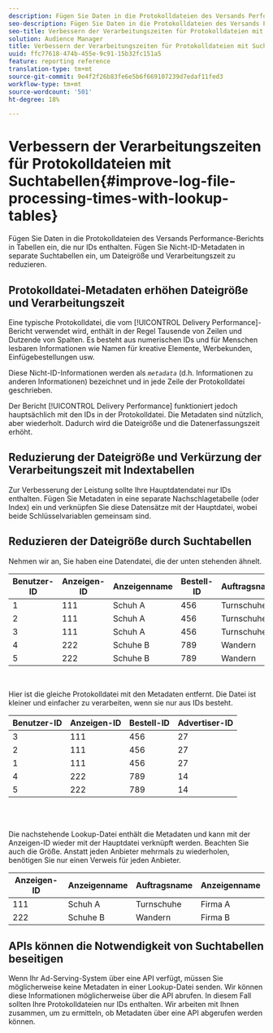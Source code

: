 ```yaml
---
description: Fügen Sie Daten in die Protokolldateien des Versands Performance-Berichts in Tabellen ein, die nur IDs enthalten. Fügen Sie Nicht-ID-Metadaten in separate Suchtabellen ein, um Dateigröße und Verarbeitungszeit zu reduzieren.
seo-description: Fügen Sie Daten in die Protokolldateien des Versands Performance-Berichts in Tabellen ein, die nur IDs enthalten. Fügen Sie Nicht-ID-Metadaten in separate Suchtabellen ein, um Dateigröße und Verarbeitungszeit zu reduzieren.
seo-title: Verbessern der Verarbeitungszeiten für Protokolldateien mit Suchtabellen
solution: Audience Manager
title: Verbessern der Verarbeitungszeiten für Protokolldateien mit Suchtabellen
uuid: ffc77618-474b-455e-9c91-15b32fc151a5
feature: reporting reference
translation-type: tm+mt
source-git-commit: 9e4f2f26b83fe6e5b6f669107239d7edaf11fed3
workflow-type: tm+mt
source-wordcount: '501'
ht-degree: 18%

---
```



# Verbessern der Verarbeitungszeiten für Protokolldateien mit Suchtabellen{#improve-log-file-processing-times-with-lookup-tables}

Fügen Sie Daten in die Protokolldateien des Versands Performance-Berichts in Tabellen ein, die nur IDs enthalten. Fügen Sie Nicht-ID-Metadaten in separate Suchtabellen ein, um Dateigröße und Verarbeitungszeit zu reduzieren.

<!-- 

c_lookup_tables.xml

 -->

## Protokolldatei-Metadaten erhöhen Dateigröße und Verarbeitungszeit

Eine typische Protokolldatei, die vom [!UICONTROL Delivery Performance]-Bericht verwendet wird, enthält in der Regel Tausende von Zeilen und Dutzende von Spalten. Es besteht aus numerischen IDs und für Menschen lesbaren Informationen wie Namen für kreative Elemente, Werbekunden, Einfügebestellungen usw.

Diese Nicht-ID-Informationen werden als *`metadata`* (d.h. Informationen zu anderen Informationen) bezeichnet und in jede Zeile der Protokolldatei geschrieben.

Der Bericht [!UICONTROL Delivery Performance] funktioniert jedoch hauptsächlich mit den IDs in der Protokolldatei. Die Metadaten sind nützlich, aber wiederholt. Dadurch wird die Dateigröße und die Datenerfassungszeit erhöht.

## Reduzierung der Dateigröße und Verkürzung der Verarbeitungszeit mit Indextabellen

Zur Verbesserung der Leistung sollte Ihre Hauptdatendatei nur IDs enthalten. Fügen Sie Metadaten in eine separate Nachschlagetabelle (oder Index) ein und verknüpfen Sie diese Datensätze mit der Hauptdatei, wobei beide Schlüsselvariablen gemeinsam sind.

## Reduzieren der Dateigröße durch Suchtabellen

Nehmen wir an, Sie haben eine Datendatei, die der unten stehenden ähnelt.

| Benutzer-ID | Anzeigen-ID | Anzeigenname | Bestell-ID | Auftragsname | Advertiser-ID | Anzeigenname |
|---|---|---|---|---|---|---|
| 1 | 111 | Schuh A | 456 | Turnschuhe | 27 | Firma A |
| 2 | 111 | Schuh A | 456 | Turnschuhe | 27 | Firma A |
| 3 | 111 | Schuh A | 456 | Turnschuhe | 27 | Firma A |
| 4 | 222 | Schuhe B | 789 | Wandern | 14 | Firma B |
| 5 | 222 | Schuhe B | 789 | Wandern | 14 | Firma B |

<br>

Hier ist die gleiche Protokolldatei mit den Metadaten entfernt. Die Datei ist kleiner und einfacher zu verarbeiten, wenn sie nur aus IDs besteht.

| Benutzer-ID | Anzeigen-ID | Bestell-ID | Advertiser-ID |
|---|---|---|---|
| 3 | 111 | 456 | 27 |
| 2 | 111 | 456 | 27 |
| 1 | 111 | 456 | 27 |
| 4 | 222 | 789 | 14 |
| 5 | 222 | 789 | 14 |

<br> 

Die nachstehende Lookup-Datei enthält die Metadaten und kann mit der Anzeigen-ID wieder mit der Hauptdatei verknüpft werden. Beachten Sie auch die Größe. Anstatt jeden Anbieter mehrmals zu wiederholen, benötigen Sie nur einen Verweis für jeden Anbieter.

| Anzeigen-ID | Anzeigenname | Auftragsname | Anzeigenname |
|---|---|---|---|
| 111 | Schuh A | Turnschuhe | Firma A |
| 222 | Schuhe B | Wandern | Firma B |

## APIs können die Notwendigkeit von Suchtabellen beseitigen

Wenn Ihr Ad-Serving-System über eine API verfügt, müssen Sie möglicherweise keine Metadaten in einer Lookup-Datei senden. Wir können diese Informationen möglicherweise über die API abrufen. In diesem Fall sollten Ihre Protokolldateien nur IDs enthalten. Wir arbeiten mit Ihnen zusammen, um zu ermitteln, ob Metadaten über eine API abgerufen werden können.
